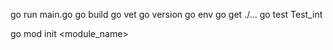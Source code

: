 go run main.go
go build
go vet 
go version
go env
go get ./...
go test Test_int

go mod init <module_name>

